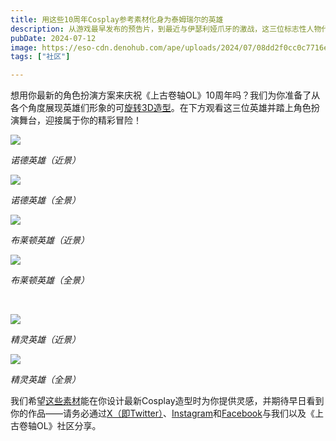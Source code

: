 ```yaml
---
title: 用这些10周年Cosplay参考素材化身为泰姆瑞尔的英雄
description: 从游戏最早发布的预告片，到最近与伊瑟利娅爪牙的激战，这三位标志性人物代表了《上古卷轴OL》中的英雄之旅。而现在你可以借助Cosplay参考素材，让自己成为这些传奇偶像之一！
pubDate: 2024-07-12
image: https://eso-cdn.denohub.com/ape/uploads/2024/07/08dd2f0cc0c7716ed396f0b1ed16a84a466025.jpg
tags: ["社区"]

---
```


想用你最新的角色扮演方案来庆祝《上古卷轴OL》10周年吗？我们为你准备了从各个角度展现英雄们形象的可[旋转3D造型](https://esossl-a.akamaihd.net/uploads/Community/Cosplay/Alliance_Heroes_Cosplay_Assets/Alliance_Heroes_Cosplay_Assets.zip)。在下方观看这三位英雄并踏上角色扮演舞台，迎接属于你的精彩冒险！

![](https://eso-cdn.denohub.com/ape/uploads/2024/07/680c947db8630585112b72c0f169dfc7.jpg)

<p class="text-gray-500 text-sm text-center"><i>诺德英雄（近景）</i></p>

![](https://eso-cdn.denohub.com/ape/uploads/2024/07/fc973ce22fb00a262c1c894f771abf37.jpg)

<p class="text-gray-500 text-sm text-center"><i>诺德英雄（全景）</i></p>

![](https://eso-cdn.denohub.com/ape/uploads/2024/07/4d11da14a57a829b53cf04cdaf694238.jpg)

<p class="text-gray-500 text-sm text-center"><i>布莱顿英雄（近景）</i></p>

![](https://eso-cdn.denohub.com/ape/uploads/2024/07/1854fd7f25d9c12e7f2743746cb4f49e.jpg)

<p class="text-gray-500 text-sm text-center"><i>布莱顿英雄（全景）</i></p>

<p class="text-gray-500 text-sm text-center"><i> </i></p>

![](https://eso-cdn.denohub.com/ape/uploads/2024/07/a081c8832c1021a39cbda7b82d091e88.jpg)

<p class="text-gray-500 text-sm text-center"><i>精灵英雄（近景）</i></p>

![](https://eso-cdn.denohub.com/ape/uploads/2024/07/5267e730c9b0314f54828d4059b37645.jpg)

<p class="text-gray-500 text-sm text-center"><i>精灵英雄（全景）</i></p>

我们希望[这些素材](https://esossl-a.akamaihd.net/uploads/Community/Cosplay/Alliance_Heroes_Cosplay_Assets/Alliance_Heroes_Cosplay_Assets.zip)能在你设计最新Cosplay造型时为你提供灵感，并期待早日看到你的作品——请务必通过[X（即Twitter）](https://twitter.com/TESOnline)、[Instagram](https://www.instagram.com/elderscrollsonline/)和[Facebook](https://www.facebook.com/elderscrollsonline)与我们以及《上古卷轴OL》社区分享。 
